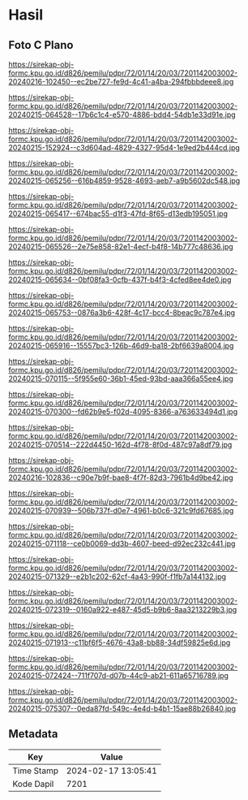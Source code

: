 # Hasil

## Foto C Plano

https://sirekap-obj-formc.kpu.go.id/d826/pemilu/pdpr/72/01/14/20/03/7201142003002-20240216-102450--ec2be727-fe9d-4c41-a4ba-294fbbbdeee8.jpg

https://sirekap-obj-formc.kpu.go.id/d826/pemilu/pdpr/72/01/14/20/03/7201142003002-20240215-064528--17b6c1c4-e570-4886-bdd4-54db1e33d91e.jpg

https://sirekap-obj-formc.kpu.go.id/d826/pemilu/pdpr/72/01/14/20/03/7201142003002-20240215-152924--c3d604ad-4829-4327-95d4-1e9ed2b444cd.jpg

https://sirekap-obj-formc.kpu.go.id/d826/pemilu/pdpr/72/01/14/20/03/7201142003002-20240215-065256--616b4859-9528-4693-aeb7-a9b5602dc548.jpg

https://sirekap-obj-formc.kpu.go.id/d826/pemilu/pdpr/72/01/14/20/03/7201142003002-20240215-065417--674bac55-d1f3-47fd-8f65-d13edb195051.jpg

https://sirekap-obj-formc.kpu.go.id/d826/pemilu/pdpr/72/01/14/20/03/7201142003002-20240215-065526--2e75e858-82e1-4ecf-b4f8-14b777c48636.jpg

https://sirekap-obj-formc.kpu.go.id/d826/pemilu/pdpr/72/01/14/20/03/7201142003002-20240215-065634--0bf08fa3-0cfb-437f-b4f3-4cfed8ee4de0.jpg

https://sirekap-obj-formc.kpu.go.id/d826/pemilu/pdpr/72/01/14/20/03/7201142003002-20240215-065753--0876a3b6-428f-4c17-bcc4-8beac9c787e4.jpg

https://sirekap-obj-formc.kpu.go.id/d826/pemilu/pdpr/72/01/14/20/03/7201142003002-20240215-065916--15557bc3-126b-46d9-ba18-2bf6639a8004.jpg

https://sirekap-obj-formc.kpu.go.id/d826/pemilu/pdpr/72/01/14/20/03/7201142003002-20240215-070115--5f955e60-36b1-45ed-93bd-aaa366a55ee4.jpg

https://sirekap-obj-formc.kpu.go.id/d826/pemilu/pdpr/72/01/14/20/03/7201142003002-20240215-070300--fd62b9e5-f02d-4095-8366-a763633494d1.jpg

https://sirekap-obj-formc.kpu.go.id/d826/pemilu/pdpr/72/01/14/20/03/7201142003002-20240215-070514--222d4450-162d-4f78-8f0d-487c97a8df79.jpg

https://sirekap-obj-formc.kpu.go.id/d826/pemilu/pdpr/72/01/14/20/03/7201142003002-20240216-102836--c90e7b9f-bae8-4f7f-82d3-7961b4d9be42.jpg

https://sirekap-obj-formc.kpu.go.id/d826/pemilu/pdpr/72/01/14/20/03/7201142003002-20240215-070939--506b737f-d0e7-4961-b0c6-321c9fd67685.jpg

https://sirekap-obj-formc.kpu.go.id/d826/pemilu/pdpr/72/01/14/20/03/7201142003002-20240215-071118--ce0b0069-dd3b-4607-beed-d92ec232c441.jpg

https://sirekap-obj-formc.kpu.go.id/d826/pemilu/pdpr/72/01/14/20/03/7201142003002-20240215-071329--e2b1c202-62cf-4a43-990f-f1fb7a144132.jpg

https://sirekap-obj-formc.kpu.go.id/d826/pemilu/pdpr/72/01/14/20/03/7201142003002-20240215-072319--0160a922-e487-45d5-b9b6-8aa3213229b3.jpg

https://sirekap-obj-formc.kpu.go.id/d826/pemilu/pdpr/72/01/14/20/03/7201142003002-20240215-071913--c11bf6f5-4676-43a8-bb88-34df59825e6d.jpg

https://sirekap-obj-formc.kpu.go.id/d826/pemilu/pdpr/72/01/14/20/03/7201142003002-20240215-072424--711f707d-d07b-44c9-ab21-611a65716789.jpg

https://sirekap-obj-formc.kpu.go.id/d826/pemilu/pdpr/72/01/14/20/03/7201142003002-20240215-075307--0eda87fd-549c-4e4d-b4b1-15ae88b26840.jpg


## Metadata

| Key        | Value               |
| ---------- | ------------------- |
| Time Stamp | 2024-02-17 13:05:41 |
| Kode Dapil | 7201                |



